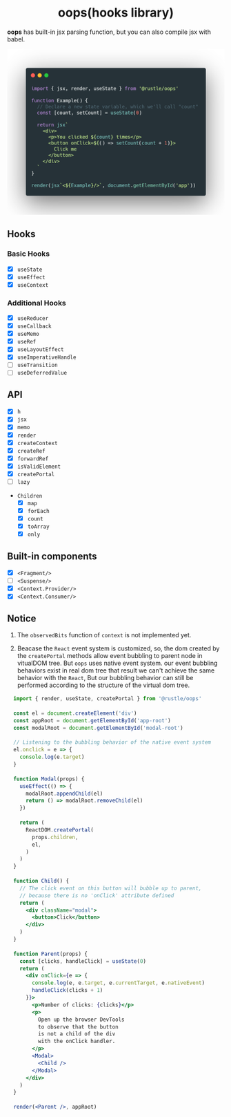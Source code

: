 <h1 align="center">
  oops(hooks library)
</h1>

**oops** has built-in jsx parsing function, but you can also compile jsx with babel.

<p align="center">
  <img src="./docs/img/demo.png" width="572" alt="oops demo" />
</p>


## Hooks
### Basic Hooks
+ [x] `useState`
+ [x] `useEffect`
+ [x] `useContext`

### Additional Hooks
+ [x] `useReducer`
+ [x] `useCallback`
+ [x] `useMemo`
+ [x] `useRef`
+ [x] `useLayoutEffect`
+ [x] `useImperativeHandle`
+ [ ] `useTransition`
+ [ ] `useDeferredValue`

## API
+ [x] `h`
+ [x] `jsx`
+ [x] `memo`
+ [x] `render`
+ [x] `createContext`
+ [x] `createRef`
+ [x] `forwardRef`
+ [x] `isValidElement`
+ [x] `createPortal`
+ [ ] `lazy`
+ `Children`
  + [x] `map`
  + [x] `forEach`
  + [x] `count`
  + [x] `toArray`
  + [x] `only`

## Built-in components
+ [x] `<Fragment/>`
+ [ ] `<Suspense/>`
+ [x] `<Context.Provider/>`
+ [x] `<Context.Consumer/>`

## Notice
  1. The `observedBits` function of `context` is not implemented yet.
  
  2. Beacase the `React` event system is customized, so, the dom created by the `createPortal` methods allow event bubbling to parent node in vitualDOM tree. But `oops` uses native event system. our event bubbling behaviors exist in real dom tree that result we can't achieve the same behavior with the `React`, But our bubbling behavior can still be performed according to the structure of the virtual dom tree.

  ```jsx
    import { render, useState, createPortal } from '@rustle/oops'

    const el = document.createElement('div')
    const appRoot = document.getElementById('app-root')
    const modalRoot = document.getElementById('modal-root')

    // Listening to the bubbling behavior of the native event system 
    el.onclick = e => {
      console.log(e.target)
    }

    function Modal(props) {
      useEffect(() => {
        modalRoot.appendChild(el)
        return () => modalRoot.removeChild(el)
      })

      return (
        ReactDOM.createPortal(
          props.children,
          el,
        )
      )
    }

    function Child() {
      // The click event on this button will bubble up to parent,
      // because there is no 'onClick' attribute defined
      return (
        <div className="modal">
          <button>Click</button>
        </div>
      )
    }

    function Parent(props) {
      const [clicks, handleClick] = useState(0)
      return (
        <div onClick={e => {
          console.log(e, e.target, e.currentTarget, e.nativeEvent)
          handleClick(clicks + 1)
        }}>
          <p>Number of clicks: {clicks}</p>
          <p>
            Open up the browser DevTools
            to observe that the button
            is not a child of the div
            with the onClick handler.
          </p>
          <Modal>
            <Child />
          </Modal>
        </div>
      )
    }

    render(<Parent />, appRoot)
  ```